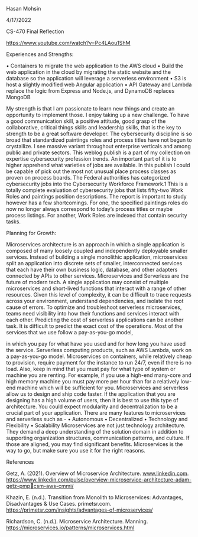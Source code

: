 
Hasan Mohsin

4/17/2022

CS-470 Final Reflection

https://www.youtube.com/watch?v=Pc4LAou1ShM

Experiences and Strengths:

• Containers to migrate the web application to the AWS cloud 
• Build the web application in the cloud by migrating the static website and the database so 
the application will leverage a serverless environment
• S3 is host a slightly modified web Angular application
• API Gateway and Lambda replace the logic from Express and Node.js, and DynamoDB 
replaces MongoDB 

 My strength is that I am passionate to learn new things and create an opportunity to 
implement those. I enjoy taking up a new challenge. To have a good communication skill, a 
positive attitude, good grasp of the collaborative, critical things skills and leadership skills, that 
is the key to strength to be a great software developer. 
 The cybersecurity discipline is so broad that standardized paintings roles and process titles 
have not begun to crystallize. I see massive variant throughout enterprise verticals and among 
public and private sectors. This weblog publish is a part of my collection on expertise 
cybersecurity profession trends. An important part of it is to higher apprehend what varieties of 
jobs are available. In this publish I could be capable of pick out the most not unusual place 
process classes as proven on process boards. The Federal authorities has categorized 
cybersecurity jobs into the Cybersecurity Workforce Framework.1 This is a totally complete 
evaluation of cybersecurity jobs that lists fifty-two Work Roles and paintings position 
descriptions. The report is important to study however has a few shortcomings. For one, the 
specified paintings roles do now no longer always correspond to today’s process titles or maybe 
process listings. For another, Work Roles are indexed that contain security tasks.

Planning for Growth:

 Microservices architecture is an approach in which a single application is composed of 
many loosely coupled and independently deployable smaller services. Instead of building a 
single monolithic application, microservices split an application into discrete sets of smaller, 
interconnected services that each have their own business logic, database, and other adapters 
connected by APIs to other services.
 Microservices and Serverless are the future of modern tech. A single application may 
consist of multiple microservices and short-lived functions that interact with a range of other 
resources. Given this level of complexity, it can be difficult to trace requests across your 
environment, understand dependencies, and isolate the root cause of errors. To optimize and 
troubleshoot serverless microservices, teams need visibility into how their functions and services 
interact with each other.
 Predicting the cost of serverless applications can be another task. It is difficult to predict 
the exact cost of the operations. Most of the services that we use follow a pay-as-you-go model, 

in which you pay for what have you used and for how long you have used the service. Serverless 
computing products, such as AWS Lambda, work on a pay-as-you-go model. Microservices on 
containers, while relatively cheap to provision, require payment for the instance to run 24/7, even 
if there is no load. Also, keep in mind that you must pay for what type of system or machine you 
are renting. For example, if you use a high-end many-core and high memory machine you must
pay more per hour than for a relatively low-end machine which will be sufficient for you.
 Microservices and serverless allow us to design and ship code faster. If the application that 
you are designing has a high volume of users, then it is best to use this type of architecture. You 
could expect modularity and decentralization to be a crucial part of your application.
There are many features to microservices and serverless such as -
• Autonomous
• Decentralized
• Technology and Flexibility
• Scalability
 Microservices are not just technology architecture. They demand a deep understanding of 
the solution domain in addition to supporting organization structures, communication patterns, 
and culture. If those are aligned, you may find significant benefits. Microservices is the way to 
go, but make sure you use it for the right reasons.


References

Getz, A. (2021). Overview of Microservice Architecture. www.linkedin.com. 
https://www.linkedin.com/pulse/overview-microservice-architecture-adam-getz-pmpcsm-aws-cmmi/

Khazin, E. (n.d.). Transition from Monolith to Microservices: Advantages, Disadvantages & Use 
Cases. primetsr.com. https://primetsr.com/insights/advantages-of-microservices/

Richardson, C. (n.d.). Microservice Architecture. Manning. 
https://microservices.io/patterns/microservices.html
